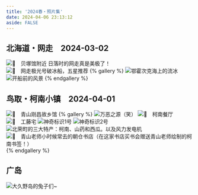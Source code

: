 ```yaml
---
title: '2024春・照片集'
date: 2024-04-06 23:13:12
aside: FALSE
---
```


## 北海道・网走　2024-03-02
![📍　贝塚馆附近 日落时的网走真是美极了！](https://s2.loli.net/2024/04/06/rT2d8hK7btJAsD6.jpg)
![📍　网走极光号破冰船，五星推荐](https://s2.loli.net/2024/04/07/J9NFf3u1PKRtZXU.jpg)
{% gallery %}
![鄂霍次克海上的流冰](https://s2.loli.net/2024/04/07/TYJmWkxqN1tl3P7.jpg)
![开船前的风景](https://s2.loli.net/2024/04/07/OZR3dsgk7N9WJYF.jpg)
{% endgallery %}


## 鸟取・柯南小镇　2024-04-01
![📍　青山刚昌故乡馆](https://s2.loli.net/2024/04/06/2QrRS6gBeLDOKdT.jpg)
{% gallery %}
![万恶之源（笑）](https://s2.loli.net/2024/04/06/AWtHz2Nf1oXcT95.jpg)
![📍　柯南餐厅](https://s2.loli.net/2024/04/06/ijQPeXfVEgnWodB.jpg)
![📍　工藤宅](https://s2.loli.net/2024/04/06/VjPyJ7xKMGAHoWQ.jpg)
![神奇标识1号](https://s2.loli.net/2024/04/06/PXEY8zRZku2SdIQ.jpg)
![神奇标识2号](https://s2.loli.net/2024/04/06/Sv1AW5qjbticdYm.jpg)
![北荣町的三大特产：柯南、山药和西瓜。以及风力发电机](https://s2.loli.net/2024/04/06/rFDqui68lRTt9bX.jpg)
![📍　青山老师小时候常去的朝仓书店（在这家书店买书会赠送青山老师绘制的柯南书签！）](https://s2.loli.net/2024/04/06/oiZtVUueBQw4cX9.jpg)
{% endgallery %}

## 广岛
![大久野岛的兔子们~](https://s2.loli.net/2024/04/06/9rBK48gxyeokjaA.jpg)


